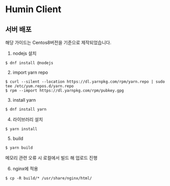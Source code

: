 # Humin Client

## 서버 배포

해당 가이드는 Centos8버전을 기준으로 제작되었습니다.

1. nodejs 설치

```
$ dnf install @nodejs
```

2. import yarn repo

```
$ curl --silent --location https://dl.yarnpkg.com/rpm/yarn.repo | sudo tee /etc/yum.repos.d/yarn.repo
$ rpm --import https://dl.yarnpkg.com/rpm/pubkey.gpg
```

3. install yarn
```
$ dnf install yarn
```

4. 라이브러리 설치
```
$ yarn install
```

5. build
```
$ yarn build
```

메모리 관련 오류 시 로컬에서 빌드 해 업로드 진행

6. nginx에 적용
```
$ cp -R build/* /usr/share/nginx/html/
```